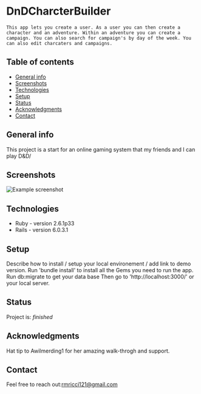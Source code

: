 # DnDCharcterBuilder
    This app lets you create a user. As a user you can then create a character and an adventure. Within an adventure you can create a campaign. You can also search for campaign's by day of the week. You can also edit charcaters and campaigns. 

## Table of contents
* [General info](#general-info)
* [Screenshots](#screenshots)
* [Technologies](#technologies)
* [Setup](#setup)
* [Status](#status)
* [Acknowledgments](#acknowledgments)
* [Contact](#contact)

## General info
This project is a start for an online gaming system that my friends and I can play D&D/ 

## Screenshots
![Example screenshot](./img/screenshot.png)

## Technologies
* Ruby - version 2.6.1p33
* Rails - version 6.0.3.1

## Setup
Describe how to install / setup your local environement / add link to demo version.
Run 'bundle install' to install all the Gems you need to run the app.
Run db:migrate to get your data base
Then go to 'http://localhost:3000/' or your local server.

## Status
Project is: _finished_

## Acknowledgments
Hat tip to Awilmerding1 for her amazing walk-throgh and support. 

## Contact
Feel free to reach out:rmricci121@gmail.com